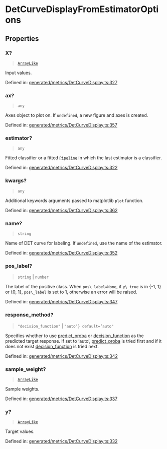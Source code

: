 # DetCurveDisplayFromEstimatorOptions

## Properties

### X?

> [`ArrayLike`](../types/ArrayLike.md)

Input values.

Defined in:  [generated/metrics/DetCurveDisplay.ts:327](https://github.com/transitive-bullshit/scikit-learn-ts/blob/92ab806/packages/sklearn/src/generated/metrics/DetCurveDisplay.ts#L327)

### ax?

> `any`

Axes object to plot on. If `undefined`, a new figure and axes is created.

Defined in:  [generated/metrics/DetCurveDisplay.ts:357](https://github.com/transitive-bullshit/scikit-learn-ts/blob/92ab806/packages/sklearn/src/generated/metrics/DetCurveDisplay.ts#L357)

### estimator?

> `any`

Fitted classifier or a fitted [`Pipeline`](sklearn.pipeline.Pipeline.html#sklearn.pipeline.Pipeline "sklearn.pipeline.Pipeline") in which the last estimator is a classifier.

Defined in:  [generated/metrics/DetCurveDisplay.ts:322](https://github.com/transitive-bullshit/scikit-learn-ts/blob/92ab806/packages/sklearn/src/generated/metrics/DetCurveDisplay.ts#L322)

### kwargs?

> `any`

Additional keywords arguments passed to matplotlib `plot` function.

Defined in:  [generated/metrics/DetCurveDisplay.ts:362](https://github.com/transitive-bullshit/scikit-learn-ts/blob/92ab806/packages/sklearn/src/generated/metrics/DetCurveDisplay.ts#L362)

### name?

> `string`

Name of DET curve for labeling. If `undefined`, use the name of the estimator.

Defined in:  [generated/metrics/DetCurveDisplay.ts:352](https://github.com/transitive-bullshit/scikit-learn-ts/blob/92ab806/packages/sklearn/src/generated/metrics/DetCurveDisplay.ts#L352)

### pos\_label?

> `string` \| `number`

The label of the positive class. When `pos\_label=None`, if `y\_true` is in {-1, 1} or {0, 1}, `pos\_label` is set to 1, otherwise an error will be raised.

Defined in:  [generated/metrics/DetCurveDisplay.ts:347](https://github.com/transitive-bullshit/scikit-learn-ts/blob/92ab806/packages/sklearn/src/generated/metrics/DetCurveDisplay.ts#L347)

### response\_method?

> `"decision_function"` \| `"auto’} default=’auto"`

Specifies whether to use [predict\_proba](../../glossary.html#term-predict_proba) or [decision\_function](../../glossary.html#term-decision_function) as the predicted target response. If set to ‘auto’, [predict\_proba](../../glossary.html#term-predict_proba) is tried first and if it does not exist [decision\_function](../../glossary.html#term-decision_function) is tried next.

Defined in:  [generated/metrics/DetCurveDisplay.ts:342](https://github.com/transitive-bullshit/scikit-learn-ts/blob/92ab806/packages/sklearn/src/generated/metrics/DetCurveDisplay.ts#L342)

### sample\_weight?

> [`ArrayLike`](../types/ArrayLike.md)

Sample weights.

Defined in:  [generated/metrics/DetCurveDisplay.ts:337](https://github.com/transitive-bullshit/scikit-learn-ts/blob/92ab806/packages/sklearn/src/generated/metrics/DetCurveDisplay.ts#L337)

### y?

> [`ArrayLike`](../types/ArrayLike.md)

Target values.

Defined in:  [generated/metrics/DetCurveDisplay.ts:332](https://github.com/transitive-bullshit/scikit-learn-ts/blob/92ab806/packages/sklearn/src/generated/metrics/DetCurveDisplay.ts#L332)
